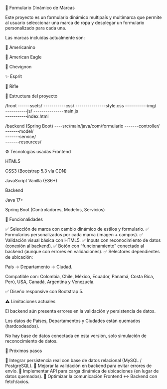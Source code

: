 🧾 Formulario Dinámico de Marcas

Este proyecto es un formulario dinámico multipaís y multimarca que permite al usuario seleccionar una marca de ropa y desplegar un formulario personalizado para cada una.

Las marcas incluidas actualmente son:

👖 Americanino

🦅 American Eagle

🧥 Chevignon

✨ Esprit

👕 Rifle

📂 Estructura del proyecto

/front
------ssets/
-----------css/
---------------style.css
-----------img/       
-----------js/
---------------main.js    
-----------index.html    


/backend (Spring Boot)
----src/main/java/com/formulario
-------controller/  
-------model/     
-------service/     
-------resources/    


⚙️ Tecnologías usadas
Frontend

HTML5

CSS3 (Bootstrap 5.3 vía CDN)

JavaScript Vanilla (ES6+)

Backend

Java 17+

Spring Boot (Controladores, Modelos, Servicios)

📌 Funcionalidades

✅ Selección de marca con cambio dinámico de estilos y formulario.
✅ Formularios personalizados por cada marca (imagen + campos).
✅ Validación visual básica con HTML5.
✅ Inputs con reconocimiento de datos (conexión al backend).
✅ Botón con “funcionamiento” conectado al backend (aunque con errores en validaciones).
✅ Selectores dependientes de ubicación:

País → Departamento → Ciudad.

Compatible con: Colombia, Chile, México, Ecuador, Panamá, Costa Rica, Perú, USA, Canadá, Argentina y Venezuela.

✅ Diseño responsive con Bootstrap 5.

⚠️ Limitaciones actuales

El backend aún presenta errores en la validación y persistencia de datos.

Los datos de Países, Departamentos y Ciudades están quemados (hardcodeados).

No hay base de datos conectada en esta versión, solo simulación de reconocimiento de datos.

🚀 Próximos pasos

🔹 Integrar persistencia real con base de datos relacional (MySQL / PostgreSQL).
🔹 Mejorar la validación en backend para evitar errores de envío.
🔹 Implementar API para carga dinámica de ubicaciones (en lugar de datos quemados).
🔹 Optimizar la comunicación Frontend ↔ Backend con fetch/axios.
